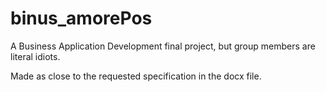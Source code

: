 # binus_amorePos
A Business Application Development final project, but group members are literal idiots.

Made as close to the requested specification in the docx file.

